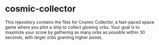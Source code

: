# cosmic-collector
This repository contains the files for Cosmic Collector, a fast-paced space game where you pilot a ship to collect glowing orbs. Your goal is to maximize your score by gathering as many orbs as possible within 30 seconds, with larger orbs granting higher points.
